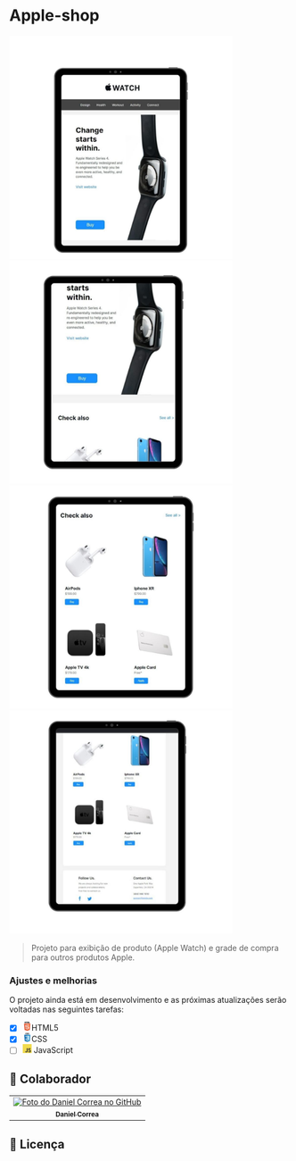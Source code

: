 # Apple-shop

<img height="400" src="./assets/readme-img/apple-img-1.jpeg" alt="exemplo imagem 1">
<img height="400" src="./assets/readme-img/apple-img-2.jpeg" alt="exemplo imagem 2">
<img height="400" src="./assets/readme-img/apple-img-3.jpeg" alt="exemplo imagem 3">
<img height="400" src="./assets/readme-img/apple-img-4.jpeg" alt="exemplo imagem 4">

> Projeto para exibição de produto (Apple Watch) e grade de compra para outros produtos Apple.

### Ajustes e melhorias

O projeto ainda está em desenvolvimento e as próximas atualizações serão voltadas nas seguintes tarefas:

- [x] <img height="16" src="https://raw.githubusercontent.com/github/explore/80688e429a7d4ef2fca1e82350fe8e3517d3494d/topics/html/html.png" alt="HTML5"/>HTML5
- [x] <img height="16" src="https://raw.githubusercontent.com/github/explore/80688e429a7d4ef2fca1e82350fe8e3517d3494d/topics/css/css.png" alt="CSS"/>CSS
- [ ] <img height="16" src="https://raw.githubusercontent.com/github/explore/80688e429a7d4ef2fca1e82350fe8e3517d3494d/topics/javascript/javascript.png" alt="Javascript"/> JavaScript

## 🤝 Colaborador


<table>
  <tr>
    <td align="center">
      <a href="https://github.com/daancorrea">
        <img src="https://avatars.githubusercontent.com/u/81574142?v=4" width="100px;" alt="Foto do Daniel Correa no GitHub"/><br>
        <sub>
          <b>Daniel Correa</b>
        </sub>
      </a>
    </td>
</table>


## 📝 Licença
